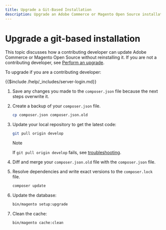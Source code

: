 ```yaml
---
title: Upgrade a Git-Based Installation
description: Upgrade an Adobe Commerce or Magento Open Source installation that you cloned from a git repository.
---
```


# Upgrade a git-based installation

This topic discusses how a contributing developer can update Adobe Commerce or Magento Open Source without reinstalling it. If you are not a contributing developer, see [Perform an upgrade](../implementation/perform-upgrade.md).

To upgrade if you are a contributing developer:

{{$include /help/_includes/server-login.md}}

1. Save any changes you made to the `composer.json` file because the next steps  overwrite it.

1. Create a backup of your `composer.json` file.

   ```bash
   cp composer.json composer.json.old
   ```

1. Update your local repository to get the latest code:

   ```bash
   git pull origin develop
   ```

   >[!NOTE]
   >
   >If `git pull origin develop` fails, see [troubleshooting](https://support.magento.com/hc/en-us/articles/360034229872).

1. Diff and merge your `composer.json.old` file with the `composer.json` file.

1. Resolve dependencies and write exact versions to the `composer.lock` file. 

   ```bash
   composer update
   ```

1. Update the database:

   ```bash
   bin/magento setup:upgrade
   ```

1. Clean the cache:

   ```bash
   bin/magento cache:clean
   ```
